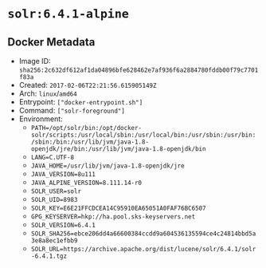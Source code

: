 # `solr:6.4.1-alpine`

## Docker Metadata

- Image ID: `sha256:2c632df612af1da04896bfe628462e7af936f6a2884780fddb00f79c7701f83a`
- Created: `2017-02-06T22:21:56.615905149Z`
- Arch: `linux`/`amd64`
- Entrypoint: `["docker-entrypoint.sh"]`
- Command: `["solr-foreground"]`
- Environment:
  - `PATH=/opt/solr/bin:/opt/docker-solr/scripts:/usr/local/sbin:/usr/local/bin:/usr/sbin:/usr/bin:/sbin:/bin:/usr/lib/jvm/java-1.8-openjdk/jre/bin:/usr/lib/jvm/java-1.8-openjdk/bin`
  - `LANG=C.UTF-8`
  - `JAVA_HOME=/usr/lib/jvm/java-1.8-openjdk/jre`
  - `JAVA_VERSION=8u111`
  - `JAVA_ALPINE_VERSION=8.111.14-r0`
  - `SOLR_USER=solr`
  - `SOLR_UID=8983`
  - `SOLR_KEY=E6E21FFCDCEA14C95910EA65051A0FAF76BC6507`
  - `GPG_KEYSERVER=hkp://ha.pool.sks-keyservers.net`
  - `SOLR_VERSION=6.4.1`
  - `SOLR_SHA256=ebce206dd4a66600384ccdd9a604536135594ce4c24814bbd5a3e8a8ec1efbb9`
  - `SOLR_URL=https://archive.apache.org/dist/lucene/solr/6.4.1/solr-6.4.1.tgz`
